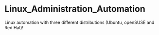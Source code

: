 # Linux_Administration_Automation
Linux automation with three different distributions (Ubuntu, openSUSE and Red Hat)!
